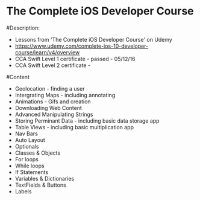 # The Complete iOS Developer Course


#Description:
- Lessons from 'The Complete iOS Developer Course' on  Udemy
- https://www.udemy.com/complete-ios-10-developer-course/learn/v4/overview
- CCA Swift Level 1 certificate - passed - 05/12/16
- CCA Swift Level 2 certificate - 

#Content
- Geolocation - finding a user
- Intergrating Maps - including annotating
- Animations - Gifs and creation
- Downloading Web Content
- Advanced Manipulating Strings
- Storing Perminant Data - including basic data storage app
- Table Views - including basic multiplication app
- Nav Bars
- Auto Layout
- Optionals
- Classes & Objects
- For loops
- While loops
- If Statements
- Variables & Dictionaries 
- TextFields & Buttons
- Labels
